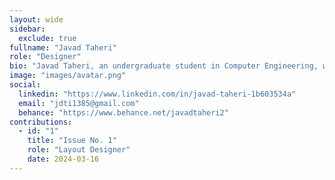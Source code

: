 ```yaml
---
layout: wide
sidebar:
  exclude: true
fullname: "Javad Taheri"
role: "Designer"
bio: "Javad Taheri, an undergraduate student in Computer Engineering, with a focus on graphic arts including graphic design and image processing. Constantly seeking to develop projects that expand the boundaries of digital art."
image: "images/avatar.png"
social:
  linkedin: "https://www.linkedin.com/in/javad-taheri-1b603534a"
  email: "jdti1385@gmail.com"
  behance: "https://www.behance.net/javadtaheri2"
contributions:
  - id: "1"
    title: "Issue No. 1"
    role: "Layout Designer"
    date: 2024-03-16
---
```

